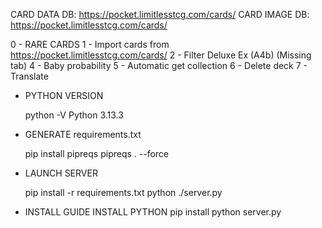 CARD DATA DB: https://pocket.limitlesstcg.com/cards/
CARD IMAGE DB: https://pocket.limitlesstcg.com/cards/

0 - RARE CARDS
1 - Import cards from https://pocket.limitlesstcg.com/cards/
2 - Filter Deluxe Ex (A4b) (Missing tab)
4 - Baby probability
5 - Automatic get collection
6 - Delete deck
7 - Translate

- PYTHON VERSION

    python -V
    Python 3.13.3

- GENERATE requirements.txt

    pip install pipreqs
    pipreqs . --force

- LAUNCH SERVER

    pip install -r requirements.txt
    python ./server.py

- INSTALL GUIDE
    INSTALL PYTHON
    pip install
    python server.py